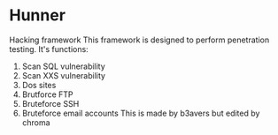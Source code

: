 # Hunner
Hacking framework
This framework is designed to perform penetration testing.
It's functions:
1) Scan SQL vulnerability
2) Scan XXS vulnerability
3) Dos sites
4) Brutforce FTP
5) Bruteforce SSH
6) Bruteforce email accounts
This is made by b3avers but edited by chroma
